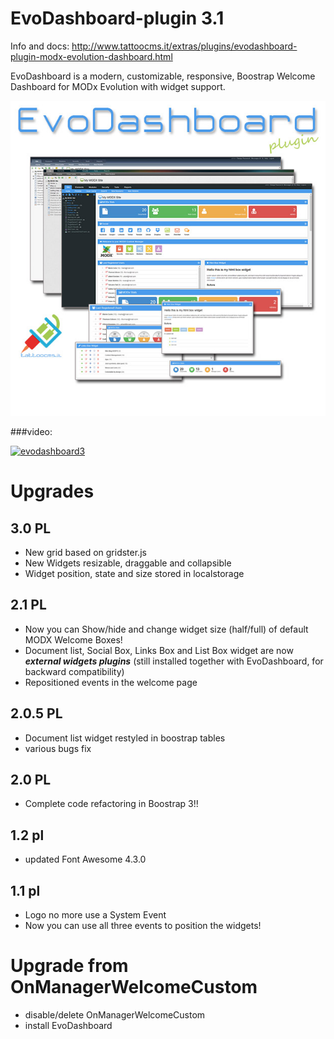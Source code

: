 EvoDashboard-plugin 3.1
===================
Info and docs: http://www.tattoocms.it/extras/plugins/evodashboard-plugin-modx-evolution-dashboard.html

EvoDashboard is a modern, customizable, responsive, Boostrap Welcome Dashboard for MODx Evolution with widget support.


![evodashboard](https://raw.githubusercontent.com/Nicola1971/training-materials/master/Images/evodashboard.jpg)

###video:

[![evodashboard3](https://img.youtube.com/vi/pAPXm0dJY_g/0.jpg)](https://www.youtube.com/watch?v=pAPXm0dJY_g)

# Upgrades

## 3.0 PL

* New grid based on gridster.js
* New Widgets resizable, draggable and collapsible
* Widget position, state and size stored in localstorage

## 2.1 PL

* Now you can Show/hide and change widget size (half/full) of default MODX Welcome Boxes!
* Document list, Social Box, Links Box and List Box widget are now ***external widgets plugins*** (still installed together with EvoDashboard, for backward compatibility)
* Repositioned events in the welcome page


## 2.0.5 PL

* Document list widget restyled in boostrap tables
* various bugs fix

## 2.0 PL

* Complete code refactoring in Boostrap 3!!

## 1.2 pl

* updated Font Awesome 4.3.0

## 1.1 pl

* Logo no more use a System Event
* Now you can use all three events to position the widgets!

# Upgrade from OnManagerWelcomeCustom

* disable/delete OnManagerWelcomeCustom
* install EvoDashboard 
